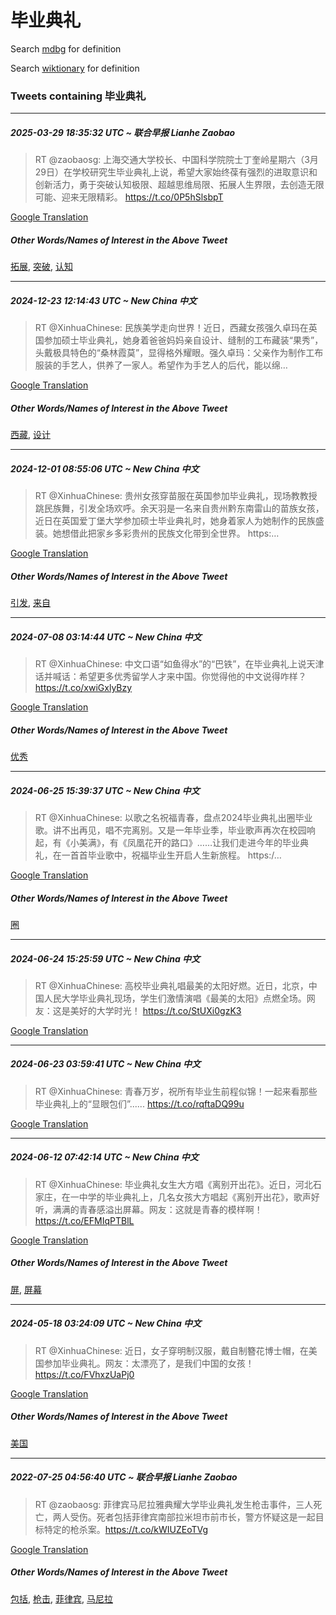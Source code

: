# 毕业典礼

Search [mdbg](https://www.mdbg.net/chinese/dictionary?page=worddict&wdrst=0&wdqb=毕业典礼) for definition

Search [wiktionary](https://en.wiktionary.org/wiki/毕业典礼) for definition

### Tweets containing 毕业典礼

___
##### 2025-03-29 18:35:32 UTC ~ 联合早报 Lianhe Zaobao
> RT @zaobaosg: 上海交通大学校长、中国科学院院士丁奎岭星期六（3月29日）在学校研究生毕业典礼上说，希望大家始终葆有强烈的进取意识和创新活力，勇于突破认知极限、超越思维局限、拓展人生界限，去创造无限可能、迎来无限精彩。 https://t.co/0P5hSlsbpT

[Google Translation](https://translate.google.com/?hi=en&tab=TT&sl=zh-CN&tl=en&op=translate&text=RT+%40zaobaosg%3A+%E4%B8%8A%E6%B5%B7%E4%BA%A4%E9%80%9A%E5%A4%A7%E5%AD%A6%E6%A0%A1%E9%95%BF%E3%80%81%E4%B8%AD%E5%9B%BD%E7%A7%91%E5%AD%A6%E9%99%A2%E9%99%A2%E5%A3%AB%E4%B8%81%E5%A5%8E%E5%B2%AD%E6%98%9F%E6%9C%9F%E5%85%AD%EF%BC%883%E6%9C%8829%E6%97%A5%EF%BC%89%E5%9C%A8%E5%AD%A6%E6%A0%A1%E7%A0%94%E7%A9%B6%E7%94%9F%E6%AF%95%E4%B8%9A%E5%85%B8%E7%A4%BC%E4%B8%8A%E8%AF%B4%EF%BC%8C%E5%B8%8C%E6%9C%9B%E5%A4%A7%E5%AE%B6%E5%A7%8B%E7%BB%88%E8%91%86%E6%9C%89%E5%BC%BA%E7%83%88%E7%9A%84%E8%BF%9B%E5%8F%96%E6%84%8F%E8%AF%86%E5%92%8C%E5%88%9B%E6%96%B0%E6%B4%BB%E5%8A%9B%EF%BC%8C%E5%8B%87%E4%BA%8E%E7%AA%81%E7%A0%B4%E8%AE%A4%E7%9F%A5%E6%9E%81%E9%99%90%E3%80%81%E8%B6%85%E8%B6%8A%E6%80%9D%E7%BB%B4%E5%B1%80%E9%99%90%E3%80%81%E6%8B%93%E5%B1%95%E4%BA%BA%E7%94%9F%E7%95%8C%E9%99%90%EF%BC%8C%E5%8E%BB%E5%88%9B%E9%80%A0%E6%97%A0%E9%99%90%E5%8F%AF%E8%83%BD%E3%80%81%E8%BF%8E%E6%9D%A5%E6%97%A0%E9%99%90%E7%B2%BE%E5%BD%A9%E3%80%82+https%3A%2F%2Ft.co%2F0P5hSlsbpT)
##### Other Words/Names of Interest in the Above Tweet
[拓展](拓展.md), [突破](突破.md), [认知](认知.md)
___
##### 2024-12-23 12:14:43 UTC ~ New China 中文
> RT @XinhuaChinese: 民族美学走向世界！近日，西藏女孩强久卓玛在英国参加硕士毕业典礼，她身着爸爸妈妈亲自设计、缝制的工布藏装“果秀”，头戴极具特色的“桑林霞莫”，显得格外耀眼。强久卓玛：父亲作为制作工布服装的手艺人，供养了一家人。希望作为手艺人的后代，能以绵…

[Google Translation](https://translate.google.com/?hi=en&tab=TT&sl=zh-CN&tl=en&op=translate&text=RT+%40XinhuaChinese%3A+%E6%B0%91%E6%97%8F%E7%BE%8E%E5%AD%A6%E8%B5%B0%E5%90%91%E4%B8%96%E7%95%8C%EF%BC%81%E8%BF%91%E6%97%A5%EF%BC%8C%E8%A5%BF%E8%97%8F%E5%A5%B3%E5%AD%A9%E5%BC%BA%E4%B9%85%E5%8D%93%E7%8E%9B%E5%9C%A8%E8%8B%B1%E5%9B%BD%E5%8F%82%E5%8A%A0%E7%A1%95%E5%A3%AB%E6%AF%95%E4%B8%9A%E5%85%B8%E7%A4%BC%EF%BC%8C%E5%A5%B9%E8%BA%AB%E7%9D%80%E7%88%B8%E7%88%B8%E5%A6%88%E5%A6%88%E4%BA%B2%E8%87%AA%E8%AE%BE%E8%AE%A1%E3%80%81%E7%BC%9D%E5%88%B6%E7%9A%84%E5%B7%A5%E5%B8%83%E8%97%8F%E8%A3%85%E2%80%9C%E6%9E%9C%E7%A7%80%E2%80%9D%EF%BC%8C%E5%A4%B4%E6%88%B4%E6%9E%81%E5%85%B7%E7%89%B9%E8%89%B2%E7%9A%84%E2%80%9C%E6%A1%91%E6%9E%97%E9%9C%9E%E8%8E%AB%E2%80%9D%EF%BC%8C%E6%98%BE%E5%BE%97%E6%A0%BC%E5%A4%96%E8%80%80%E7%9C%BC%E3%80%82%E5%BC%BA%E4%B9%85%E5%8D%93%E7%8E%9B%EF%BC%9A%E7%88%B6%E4%BA%B2%E4%BD%9C%E4%B8%BA%E5%88%B6%E4%BD%9C%E5%B7%A5%E5%B8%83%E6%9C%8D%E8%A3%85%E7%9A%84%E6%89%8B%E8%89%BA%E4%BA%BA%EF%BC%8C%E4%BE%9B%E5%85%BB%E4%BA%86%E4%B8%80%E5%AE%B6%E4%BA%BA%E3%80%82%E5%B8%8C%E6%9C%9B%E4%BD%9C%E4%B8%BA%E6%89%8B%E8%89%BA%E4%BA%BA%E7%9A%84%E5%90%8E%E4%BB%A3%EF%BC%8C%E8%83%BD%E4%BB%A5%E7%BB%B5%E2%80%A6)
##### Other Words/Names of Interest in the Above Tweet
[西藏](西藏.md), [设计](设计.md)
___
##### 2024-12-01 08:55:06 UTC ~ New China 中文
> RT @XinhuaChinese: 贵州女孩穿苗服在英国参加毕业典礼，现场教教授跳民族舞，引发全场欢呼。余天羽是一名来自贵州黔东南雷山的苗族女孩，近日在英国爱丁堡大学参加硕士毕业典礼时，她身着家人为她制作的民族盛装。她想借此把家乡多彩贵州的民族文化带到全世界。 https:…

[Google Translation](https://translate.google.com/?hi=en&tab=TT&sl=zh-CN&tl=en&op=translate&text=RT+%40XinhuaChinese%3A+%E8%B4%B5%E5%B7%9E%E5%A5%B3%E5%AD%A9%E7%A9%BF%E8%8B%97%E6%9C%8D%E5%9C%A8%E8%8B%B1%E5%9B%BD%E5%8F%82%E5%8A%A0%E6%AF%95%E4%B8%9A%E5%85%B8%E7%A4%BC%EF%BC%8C%E7%8E%B0%E5%9C%BA%E6%95%99%E6%95%99%E6%8E%88%E8%B7%B3%E6%B0%91%E6%97%8F%E8%88%9E%EF%BC%8C%E5%BC%95%E5%8F%91%E5%85%A8%E5%9C%BA%E6%AC%A2%E5%91%BC%E3%80%82%E4%BD%99%E5%A4%A9%E7%BE%BD%E6%98%AF%E4%B8%80%E5%90%8D%E6%9D%A5%E8%87%AA%E8%B4%B5%E5%B7%9E%E9%BB%94%E4%B8%9C%E5%8D%97%E9%9B%B7%E5%B1%B1%E7%9A%84%E8%8B%97%E6%97%8F%E5%A5%B3%E5%AD%A9%EF%BC%8C%E8%BF%91%E6%97%A5%E5%9C%A8%E8%8B%B1%E5%9B%BD%E7%88%B1%E4%B8%81%E5%A0%A1%E5%A4%A7%E5%AD%A6%E5%8F%82%E5%8A%A0%E7%A1%95%E5%A3%AB%E6%AF%95%E4%B8%9A%E5%85%B8%E7%A4%BC%E6%97%B6%EF%BC%8C%E5%A5%B9%E8%BA%AB%E7%9D%80%E5%AE%B6%E4%BA%BA%E4%B8%BA%E5%A5%B9%E5%88%B6%E4%BD%9C%E7%9A%84%E6%B0%91%E6%97%8F%E7%9B%9B%E8%A3%85%E3%80%82%E5%A5%B9%E6%83%B3%E5%80%9F%E6%AD%A4%E6%8A%8A%E5%AE%B6%E4%B9%A1%E5%A4%9A%E5%BD%A9%E8%B4%B5%E5%B7%9E%E7%9A%84%E6%B0%91%E6%97%8F%E6%96%87%E5%8C%96%E5%B8%A6%E5%88%B0%E5%85%A8%E4%B8%96%E7%95%8C%E3%80%82+https%3A%E2%80%A6)
##### Other Words/Names of Interest in the Above Tweet
[引发](引发.md), [来自](来自.md)
___
##### 2024-07-08 03:14:44 UTC ~ New China 中文
> RT @XinhuaChinese: 中文口语“如鱼得水”的“巴铁”，在毕业典礼上说天津话并喊话：希望更多优秀留学人才来中国。你觉得他的中文说得咋样？ https://t.co/xwiGxlyBzy

[Google Translation](https://translate.google.com/?hi=en&tab=TT&sl=zh-CN&tl=en&op=translate&text=RT+%40XinhuaChinese%3A+%E4%B8%AD%E6%96%87%E5%8F%A3%E8%AF%AD%E2%80%9C%E5%A6%82%E9%B1%BC%E5%BE%97%E6%B0%B4%E2%80%9D%E7%9A%84%E2%80%9C%E5%B7%B4%E9%93%81%E2%80%9D%EF%BC%8C%E5%9C%A8%E6%AF%95%E4%B8%9A%E5%85%B8%E7%A4%BC%E4%B8%8A%E8%AF%B4%E5%A4%A9%E6%B4%A5%E8%AF%9D%E5%B9%B6%E5%96%8A%E8%AF%9D%EF%BC%9A%E5%B8%8C%E6%9C%9B%E6%9B%B4%E5%A4%9A%E4%BC%98%E7%A7%80%E7%95%99%E5%AD%A6%E4%BA%BA%E6%89%8D%E6%9D%A5%E4%B8%AD%E5%9B%BD%E3%80%82%E4%BD%A0%E8%A7%89%E5%BE%97%E4%BB%96%E7%9A%84%E4%B8%AD%E6%96%87%E8%AF%B4%E5%BE%97%E5%92%8B%E6%A0%B7%EF%BC%9F+https%3A%2F%2Ft.co%2FxwiGxlyBzy)
##### Other Words/Names of Interest in the Above Tweet
[优秀](优秀.md)
___
##### 2024-06-25 15:39:37 UTC ~ New China 中文
> RT @XinhuaChinese: 以歌之名祝福青春，盘点2024毕业典礼出圈毕业歌。讲不出再见，唱不完离别。又是一年毕业季，毕业歌声再次在校园响起，有《小美满》，有《凤凰花开的路口》……让我们走进今年的毕业典礼，在一首首毕业歌中，祝福毕业生开启人生新旅程。 https:/…

[Google Translation](https://translate.google.com/?hi=en&tab=TT&sl=zh-CN&tl=en&op=translate&text=RT+%40XinhuaChinese%3A+%E4%BB%A5%E6%AD%8C%E4%B9%8B%E5%90%8D%E7%A5%9D%E7%A6%8F%E9%9D%92%E6%98%A5%EF%BC%8C%E7%9B%98%E7%82%B92024%E6%AF%95%E4%B8%9A%E5%85%B8%E7%A4%BC%E5%87%BA%E5%9C%88%E6%AF%95%E4%B8%9A%E6%AD%8C%E3%80%82%E8%AE%B2%E4%B8%8D%E5%87%BA%E5%86%8D%E8%A7%81%EF%BC%8C%E5%94%B1%E4%B8%8D%E5%AE%8C%E7%A6%BB%E5%88%AB%E3%80%82%E5%8F%88%E6%98%AF%E4%B8%80%E5%B9%B4%E6%AF%95%E4%B8%9A%E5%AD%A3%EF%BC%8C%E6%AF%95%E4%B8%9A%E6%AD%8C%E5%A3%B0%E5%86%8D%E6%AC%A1%E5%9C%A8%E6%A0%A1%E5%9B%AD%E5%93%8D%E8%B5%B7%EF%BC%8C%E6%9C%89%E3%80%8A%E5%B0%8F%E7%BE%8E%E6%BB%A1%E3%80%8B%EF%BC%8C%E6%9C%89%E3%80%8A%E5%87%A4%E5%87%B0%E8%8A%B1%E5%BC%80%E7%9A%84%E8%B7%AF%E5%8F%A3%E3%80%8B%E2%80%A6%E2%80%A6%E8%AE%A9%E6%88%91%E4%BB%AC%E8%B5%B0%E8%BF%9B%E4%BB%8A%E5%B9%B4%E7%9A%84%E6%AF%95%E4%B8%9A%E5%85%B8%E7%A4%BC%EF%BC%8C%E5%9C%A8%E4%B8%80%E9%A6%96%E9%A6%96%E6%AF%95%E4%B8%9A%E6%AD%8C%E4%B8%AD%EF%BC%8C%E7%A5%9D%E7%A6%8F%E6%AF%95%E4%B8%9A%E7%94%9F%E5%BC%80%E5%90%AF%E4%BA%BA%E7%94%9F%E6%96%B0%E6%97%85%E7%A8%8B%E3%80%82+https%3A%2F%E2%80%A6)
##### Other Words/Names of Interest in the Above Tweet
[圈](圈.md)
___
##### 2024-06-24 15:25:59 UTC ~ New China 中文
> RT @XinhuaChinese: 高校毕业典礼唱最美的太阳好燃。近日，北京，中国人民大学毕业典礼现场，学生们激情演唱《最美的太阳》点燃全场。网友：这是美好的大学时光！ https://t.co/StUXi0gzK3

[Google Translation](https://translate.google.com/?hi=en&tab=TT&sl=zh-CN&tl=en&op=translate&text=RT+%40XinhuaChinese%3A+%E9%AB%98%E6%A0%A1%E6%AF%95%E4%B8%9A%E5%85%B8%E7%A4%BC%E5%94%B1%E6%9C%80%E7%BE%8E%E7%9A%84%E5%A4%AA%E9%98%B3%E5%A5%BD%E7%87%83%E3%80%82%E8%BF%91%E6%97%A5%EF%BC%8C%E5%8C%97%E4%BA%AC%EF%BC%8C%E4%B8%AD%E5%9B%BD%E4%BA%BA%E6%B0%91%E5%A4%A7%E5%AD%A6%E6%AF%95%E4%B8%9A%E5%85%B8%E7%A4%BC%E7%8E%B0%E5%9C%BA%EF%BC%8C%E5%AD%A6%E7%94%9F%E4%BB%AC%E6%BF%80%E6%83%85%E6%BC%94%E5%94%B1%E3%80%8A%E6%9C%80%E7%BE%8E%E7%9A%84%E5%A4%AA%E9%98%B3%E3%80%8B%E7%82%B9%E7%87%83%E5%85%A8%E5%9C%BA%E3%80%82%E7%BD%91%E5%8F%8B%EF%BC%9A%E8%BF%99%E6%98%AF%E7%BE%8E%E5%A5%BD%E7%9A%84%E5%A4%A7%E5%AD%A6%E6%97%B6%E5%85%89%EF%BC%81+https%3A%2F%2Ft.co%2FStUXi0gzK3)
___
##### 2024-06-23 03:59:41 UTC ~ New China 中文
> RT @XinhuaChinese: 青春万岁，祝所有毕业生前程似锦！一起来看那些毕业典礼上的“显眼包们”...... https://t.co/rqftaDQ99u

[Google Translation](https://translate.google.com/?hi=en&tab=TT&sl=zh-CN&tl=en&op=translate&text=RT+%40XinhuaChinese%3A+%E9%9D%92%E6%98%A5%E4%B8%87%E5%B2%81%EF%BC%8C%E7%A5%9D%E6%89%80%E6%9C%89%E6%AF%95%E4%B8%9A%E7%94%9F%E5%89%8D%E7%A8%8B%E4%BC%BC%E9%94%A6%EF%BC%81%E4%B8%80%E8%B5%B7%E6%9D%A5%E7%9C%8B%E9%82%A3%E4%BA%9B%E6%AF%95%E4%B8%9A%E5%85%B8%E7%A4%BC%E4%B8%8A%E7%9A%84%E2%80%9C%E6%98%BE%E7%9C%BC%E5%8C%85%E4%BB%AC%E2%80%9D......+https%3A%2F%2Ft.co%2FrqftaDQ99u)
___
##### 2024-06-12 07:42:14 UTC ~ New China 中文
> RT @XinhuaChinese: 毕业典礼女生大方唱《离别开出花》。近日，河北石家庄，在一中学的毕业典礼上，几名女孩大方唱起《离别开出花》，歌声好听，满满的青春感溢出屏幕。网友：这就是青春的模样啊！ https://t.co/EFMIqPTBlL

[Google Translation](https://translate.google.com/?hi=en&tab=TT&sl=zh-CN&tl=en&op=translate&text=RT+%40XinhuaChinese%3A+%E6%AF%95%E4%B8%9A%E5%85%B8%E7%A4%BC%E5%A5%B3%E7%94%9F%E5%A4%A7%E6%96%B9%E5%94%B1%E3%80%8A%E7%A6%BB%E5%88%AB%E5%BC%80%E5%87%BA%E8%8A%B1%E3%80%8B%E3%80%82%E8%BF%91%E6%97%A5%EF%BC%8C%E6%B2%B3%E5%8C%97%E7%9F%B3%E5%AE%B6%E5%BA%84%EF%BC%8C%E5%9C%A8%E4%B8%80%E4%B8%AD%E5%AD%A6%E7%9A%84%E6%AF%95%E4%B8%9A%E5%85%B8%E7%A4%BC%E4%B8%8A%EF%BC%8C%E5%87%A0%E5%90%8D%E5%A5%B3%E5%AD%A9%E5%A4%A7%E6%96%B9%E5%94%B1%E8%B5%B7%E3%80%8A%E7%A6%BB%E5%88%AB%E5%BC%80%E5%87%BA%E8%8A%B1%E3%80%8B%EF%BC%8C%E6%AD%8C%E5%A3%B0%E5%A5%BD%E5%90%AC%EF%BC%8C%E6%BB%A1%E6%BB%A1%E7%9A%84%E9%9D%92%E6%98%A5%E6%84%9F%E6%BA%A2%E5%87%BA%E5%B1%8F%E5%B9%95%E3%80%82%E7%BD%91%E5%8F%8B%EF%BC%9A%E8%BF%99%E5%B0%B1%E6%98%AF%E9%9D%92%E6%98%A5%E7%9A%84%E6%A8%A1%E6%A0%B7%E5%95%8A%EF%BC%81+https%3A%2F%2Ft.co%2FEFMIqPTBlL)
##### Other Words/Names of Interest in the Above Tweet
[屏](屏.md), [屏幕](屏幕.md)
___
##### 2024-05-18 03:24:09 UTC ~ New China 中文
> RT @XinhuaChinese: 近日，女子穿明制汉服，戴自制簪花博士帽，在美国参加毕业典礼。网友：太漂亮了，是我们中国的女孩！ https://t.co/FVhxzUaPj0

[Google Translation](https://translate.google.com/?hi=en&tab=TT&sl=zh-CN&tl=en&op=translate&text=RT+%40XinhuaChinese%3A+%E8%BF%91%E6%97%A5%EF%BC%8C%E5%A5%B3%E5%AD%90%E7%A9%BF%E6%98%8E%E5%88%B6%E6%B1%89%E6%9C%8D%EF%BC%8C%E6%88%B4%E8%87%AA%E5%88%B6%E7%B0%AA%E8%8A%B1%E5%8D%9A%E5%A3%AB%E5%B8%BD%EF%BC%8C%E5%9C%A8%E7%BE%8E%E5%9B%BD%E5%8F%82%E5%8A%A0%E6%AF%95%E4%B8%9A%E5%85%B8%E7%A4%BC%E3%80%82%E7%BD%91%E5%8F%8B%EF%BC%9A%E5%A4%AA%E6%BC%82%E4%BA%AE%E4%BA%86%EF%BC%8C%E6%98%AF%E6%88%91%E4%BB%AC%E4%B8%AD%E5%9B%BD%E7%9A%84%E5%A5%B3%E5%AD%A9%EF%BC%81+https%3A%2F%2Ft.co%2FFVhxzUaPj0)
##### Other Words/Names of Interest in the Above Tweet
[美国](美国.md)
___
##### 2022-07-25 04:56:40 UTC ~ 联合早报 Lianhe Zaobao
> RT @zaobaosg: 菲律宾马尼拉雅典耀大学毕业典礼发生枪击事件，三人死亡，两人受伤。死者包括菲律宾南部拉米坦市前市长，警方怀疑这是一起目标特定的枪杀案。https://t.co/kWIUZEoTVg

[Google Translation](https://translate.google.com/?hi=en&tab=TT&sl=zh-CN&tl=en&op=translate&text=RT+%40zaobaosg%3A+%E8%8F%B2%E5%BE%8B%E5%AE%BE%E9%A9%AC%E5%B0%BC%E6%8B%89%E9%9B%85%E5%85%B8%E8%80%80%E5%A4%A7%E5%AD%A6%E6%AF%95%E4%B8%9A%E5%85%B8%E7%A4%BC%E5%8F%91%E7%94%9F%E6%9E%AA%E5%87%BB%E4%BA%8B%E4%BB%B6%EF%BC%8C%E4%B8%89%E4%BA%BA%E6%AD%BB%E4%BA%A1%EF%BC%8C%E4%B8%A4%E4%BA%BA%E5%8F%97%E4%BC%A4%E3%80%82%E6%AD%BB%E8%80%85%E5%8C%85%E6%8B%AC%E8%8F%B2%E5%BE%8B%E5%AE%BE%E5%8D%97%E9%83%A8%E6%8B%89%E7%B1%B3%E5%9D%A6%E5%B8%82%E5%89%8D%E5%B8%82%E9%95%BF%EF%BC%8C%E8%AD%A6%E6%96%B9%E6%80%80%E7%96%91%E8%BF%99%E6%98%AF%E4%B8%80%E8%B5%B7%E7%9B%AE%E6%A0%87%E7%89%B9%E5%AE%9A%E7%9A%84%E6%9E%AA%E6%9D%80%E6%A1%88%E3%80%82https%3A%2F%2Ft.co%2FkWIUZEoTVg)
##### Other Words/Names of Interest in the Above Tweet
[包括](包括.md), [枪击](枪击.md), [菲律宾](菲律宾.md), [马尼拉](马尼拉.md)
